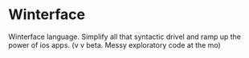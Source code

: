 Winterface
==========

Winterface language. Simplify all that syntactic drivel and ramp up the power of ios apps. (v v beta. Messy exploratory code at the mo)
